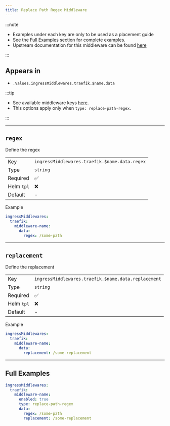```yaml
---
title: Replace Path Regex Middleware
---
```


:::note

- Examples under each key are only to be used as a placement guide
- See the [Full Examples](/truecharts-common/middlewares/traefik/replace-path-regex#full-examples) section for complete examples.
- Upstream documentation for this middleware can be found [here](https://doc.traefik.io/traefik/middlewares/http/replacepathregex)

:::

## Appears in

- `.Values.ingressMiddlewares.traefik.$name.data`

:::tip

- See available middleware keys [here](/truecharts-common/middlewares).
- This options apply only when `type: replace-path-regex`.

:::

---

## `regex`

Define the regex

|            |                                               |
| ---------- | --------------------------------------------- |
| Key        | `ingressMiddlewares.traefik.$name.data.regex` |
| Type       | `string`                                      |
| Required   | ✅                                             |
| Helm `tpl` | ❌                                             |
| Default    | -                                             |

Example

```yaml
ingressMiddlewares:
  traefik:
    middleware-name:
      data:
        regex: /some-path
```

---

## `replacement`

Define the replacement

|            |                                                     |
| ---------- | --------------------------------------------------- |
| Key        | `ingressMiddlewares.traefik.$name.data.replacement` |
| Type       | `string`                                            |
| Required   | ✅                                                   |
| Helm `tpl` | ❌                                                   |
| Default    | -                                                   |

Example

```yaml
ingressMiddlewares:
  traefik:
    middleware-name:
      data:
        replacement: /some-replacement
```

---

## Full Examples

```yaml
ingressMiddlewares:
  traefik:
    middleware-name:
      enabled: true
      type: replace-path-regex
      data:
        regex: /some-path
        replacement: /some-replacement
```
